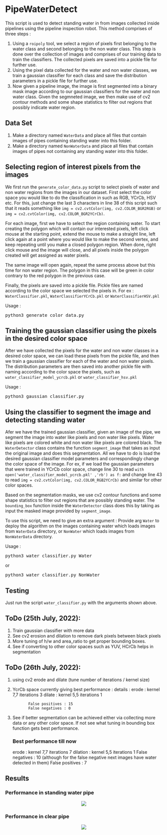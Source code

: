 # PipeWaterDetect
This script is used to detect standing water in from images collected inside pipelines using the pipeline inspection robot. 
This method comprises of three steps : 
1. Using a ```roipoly``` tool, we select a region of pixels first belonging to the water class and second belonging to the non water class. This step is done over the collection of images and comprises of our training data to train the classifiers. The collected pixels are saved into a pickle file for further use.
2. Using the pixel data collected for the water and non water classes, we train a gaussian classifier for each class and save the distribution parameters in a pickle file for further use. 
3. Now given a pipeline image, the image is first segmented into a binary mask image according to our gaussian classifiers for the water and non water class. Given the segmneted image, we then make use of cv2 contour methods and some shape statistics to filter out regions that possibly indicate water region. 

## Data Set
1. Make a directory named ```WaterData``` and place all files that contain images of pipes containing standing water into this folder. 
2. Make a directory named ```NonWaterData``` and place all files that contain images of pipes not containing any standing water into this folder. 

## Selecting region of interest pixels from the images 
We first run the ```generate_color_data.py``` script to select pixels of water and non water regions from the images in our dataset. First select the color space you would like to do the classification in such as RGB, YCrCb, HSV etc. For this, just change the last 3 characters in line 38 of this script such that it reads something like ```img = cv2.cvtColor(img, cv2.COLOR_BGR2RGB)``` or ```img = cv2.cvtColor(img, cv2.COLOR_BGR2YCrCb)```. 

For each image, first we have to select the region containing water. To start creating the polygon which will contain our interested pixels, left click mouse at the starting point, extend the mouse to make a straight line, left click again at a point where you would like to make the second vertex, and keep repeating until you make a closed polygon region. When done, right click mouse and the image will close, and all pixels inside the polygon created will get assigned as water pixels. 

The same image will open again, repeat the same process above but this time for non water region. The polygon in this case will be green in color contrary to the red polygon in the previous case. 

Finally, the pixels are saved into a pickle file. Pickle files are named according to the color space we selected the pixels in. For ex : ```WaterClassifier.pkl```, ```WaterClassifierYCrCb.pkl``` or ```WaterClassifierHSV.pkl```

Usage : 
<pre>python3 generate_color_data.py</pre>

## Training the gaussian classifier using the pixels in the desired color space
After we have collected the pixels for the water and non water classes in a desired color space, we can load these pixels from the pickle file, and then we train a gaussian classifier for each of the water and non water pixels. The distribution parameters are then saved into another pickle file with naming according to the color space the pixels, such as ```water_classifier_model_ycrcb.pkl``` or ```water_classifier_hsv.pkl```

Usage : 
<pre>python3 gaussian_classifier.py</pre>

## Using the classifier to segment the image and detecting standing water
Afer we have the trained gaussian classifier, given an image of the pipe, we segment the image into water like pixels and non water like pixels. Water like pixels are colored white and non water like pixels are colored black. The ```WaterDetector``` class contains the function ```segment_image``` that takes as input the original image and does this segmentation. All we have to do is load the desired gaussian classifier model parameters and correspondingly change the color space of the image. For ex, if we load the gaussian parameters that were trained in YCrCb color space, change line 30 to read ```with open('water_classifier_model_ycrcb.pkl' ,'rb') as f:``` and change line 43 to read ```img = cv2.cvtColor(img, cv2.COLOR_RGB2YCrCb)``` and similar for other color spaces. 

Based on the segmentation masks, we use cv2 contour functions and some shape statistics to filter out regions that are possibly standing water. The ```bounding_box``` function inside the ```WaterDetector``` class does this by taking as input the masked image provided by ```segment_image```. 

To use this script, we need to give an extra argument : Provide arg ```Water``` to deploy the algorithm on the images containing water which loads images from ```WaterData``` directory, or ```NonWater``` which loads images from ```NonWaterData``` directory. 

Usage : 
<pre>python3 water_classifier.py Water</pre>
or 
<pre>python3 water_classifier.py NonWater</pre>

## Testing 
Just run the script ```water_classifier.py``` with the arguments shown above. 

## ToDo (25th July, 2022): 
1. Train gaussian classifier with more data 
2. See cv2 erosion and dilation to remove dark pixels between black pixels
3. More tuning of h/w and area_ratio to get proper bounding boxes.
4. See if converting to other color spaces such as YUV, HCrCb helps in segmentation 

## ToDo (26th July, 2022):
1. using cv2 erode and dilate (tune number of iterations / kernel size)
2. YcrCb space currently giving best performance : 
    details : erode : kernel 7,7 iterations 3
              dilate : kernel 5,5 iterations 1

              False positives : 15 
              False negatives : 0
3. See if better segmentation can be achieved either via collecting more data or any other color space. If not see what tuning in bounding box function gets best performance. 


    ### Best performance till now
   erode : kernel 7,7 iterations 7 
   dilation : kernel 5,5 iterations 1
   False negatives : 10 (although for the false negative next images have water detected in them)
   False positives : 7

## Results

### Performance in standing water pipe 
 
<p align='center'>
<img src="./gif/water.gif">
</p>

### Performance in clear pipe 
 
<p align='center'>
<img src="./gif/nonwater.gif">
</p>